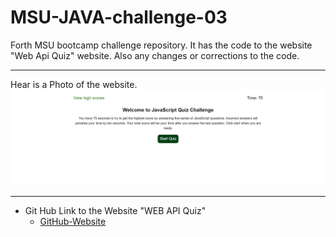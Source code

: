 # MSU-JAVA-challenge-03
Forth MSU bootcamp challenge repository. It has the code to the website "Web Api Quiz" website. Also any changes or corrections to the code.
*** 
Hear is a Photo of the website.
![WEB-API-Quiz](./assets/photos/Screenshot%202023-06-28%20230514.png)
***
* Git Hub Link to the Website "WEB API Quiz"
    * [GitHub-Website]( "Web-api-quiz")